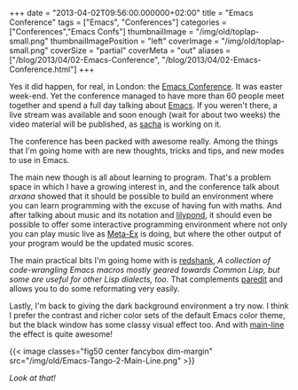 +++
date = "2013-04-02T09:56:00.000000+02:00"
title = "Emacs Conference"
tags = ["Emacs", "Conferences"]
categories = ["Conferences","Emacs Confs"]
thumbnailImage = "/img/old/toplap-small.png"
thumbnailImagePosition = "left"
coverImage = "/img/old/toplap-small.png"
coverSize = "partial"
coverMeta = "out"
aliases = ["/blog/2013/04/02-Emacs-Conference",
           "/blog/2013/04/02-Emacs-Conference.html"]
+++

Yes it did happen, for real, in London: the 
[Emacs Conference](http://emacsconf.herokuapp.com/). It was easter
week-end. Yet the conference managed to have more than 60 people meet
together and spend a full day talking about 
[Emacs](http://www.gnu.org/software/emacs/). If you weren't there, a
live stream was available and soon enough (wait for about two weeks) the
video material will be published, as 
[sacha](http://sachachua.com/blog/) is working on it.


The conference has been packed with awesome really. Among the things that
I'm going home with are new thoughts, tricks and tips, and new modes to use
in Emacs.

The main new though is all about learning to program. That's a problem space
in which I have a growing interest in, and the conference talk about 
*arxana*
showed that it should be possible to build an environment where you can
learn programming with the excuse of having fun with maths. And after
talking about music and its notation and 
[lilypond](http://www.lilypond.org/), it should even be
possible to offer some interactive programming environment where not only
you can play music live as 
[Meta-Ex](http://meta-ex.com/) is doing, but where the other output of
your program would be the updated music scores.

The main practical bits I'm going home with is 
[redshank](http://www.foldr.org/~michaelw/projects/redshank), 
*A collection of
code-wrangling Emacs macros mostly geared towards Common Lisp, but some are
useful for other Lisp dialects, too*. That complements 
[paredit](http://mumble.net/~campbell/emacs/paredit.el) and allows you
to do some reformating very easily.

Lastly, I'm back to giving the dark background environment a try now. I
think I prefer the contrast and richer color sets of the default Emacs color
theme, but the black window has some classy visual effect too. And with
[main-line](https://github.com/jasonm23/emacs-mainline) the effect is quite awesome!


{{< image classes="fig50 center fancybox dim-margin" src="/img/old/Emacs-Tango-2-Main-Line.png" >}}


*Look at that!*